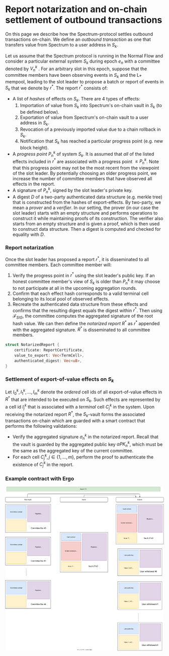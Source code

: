 # Report notarization and on-chain settlement of outbound transactions

On this page we describe how the Spectrum-protocol settles outbound
transactions on-chain. We define an _outbound transaction_ as one that
transfers value from Spectrum to a user address in $S_k$.

Let us assume that the Spectrum protocol is running in the Normal Flow and
consider a particular external system $S_k$ during epoch $e_n$ with a committee
denoted by $V_n^k$ . For an arbitrary slot in this epoch, suppose that the
committee members have been observing events in $S_k$  and the L+ mempool,
leading to the slot leader to propose a batch or report of events in $S_k$ that
we denote by $r^*$. The report $r^*$ consists of:
 - A list of _hashes_ of effects on $S_k$. There are 4 types of effects:
     1. Importation of value from $S_k$ into Spectrum's on-chain vault in $S_k$
     (to be defined below).
     2. Exportation of value from Spectrum's on-chain vault to a user address
     in $S_k$.
     3. Revocation of a previously imported value due to a chain rollback in
     $S_k$.
     4. Notification that $S_k$ has reached a particular progress point (e.g.
     new block height).
 - A _progress point_ $P_n^k$ of system $S_k$. It is assumed that _all_ of the
   listed effects included in $r^*$ are associated with a progress point $\le
   P_n^k$. Note that this progress point may not be the most recent from the
   viewpoint of the slot leader. By potentially choosing an older progress
   point, we increase the number of committee members that have observed all
   effects in the report.
 - A signature of $P_n^k$, signed by the slot leader's private key. 
 - A digest $D$ of a two-party authenticated data structure (e.g. merkle tree) that
   is constructed from the hashes of export-effects. By two-party, we mean a
   *prover* and a *verifier*. In our setting, the prover (in our case the slot
   leader) starts with an empty structure and performs operations to construct
   it while maintaining proofs of its construction. The verifier also starts
   from an empty structure and is given a proof, which is then used to construct
   data structure. Then a digest is computed and checked for equality with $D$.

### Report notarization

Once the slot leader has proposed a report $r^*$, it is disseminated to all
committee members. Each committee member will:
 1. Verify the progress point in $r^*$ using the slot leader's public key. If
    an honest committee member's view of $S_k$ is older than $P_n^k$ it may
    choose to not participate at all in the upcoming aggregation rounds.
 2. Confirm that each effect hash corresponds to a valid terminal cell
    belonging to its local pool of observed effects.
 3. Recreate the authenticated data structure from these effects and confirms
    that the resulting digest equals the digest within $r^*$. Then using
    $\mathcal{F}_{SIG}$, the committee computes the aggregated signature of the
    root hash value. We can then define the _notarized report_ $R^*$ as $r^*$
    appended with the aggregated signature. $R^*$ is disseminated to all
    committee members.

```rust
struct NotarizedReport {
    certificate: ReportCertificate,
    value_to_export: Vec<TermCell>,
    authenticated_digest: Vec<u8>,
}
```

### Settlement of export-of-value effects on $S_k$

Let $I^k_0, I^k_1, \ldots, I^k_m$  denote the _ordered_ cell ids of all
export-of-value effects in $R^*$ that are intended to be executed on $S_k$.
Such effects are represented by a cell id $I^k_j$ that is associated with a
_terminal_ cell $C^k_j$ in the system. Upon receiving the notarized report
$R^*$, the $S_k$-vault forms the associated transactions on-chain which are
guarded with a smart contract that performs the following validations:
 - Verify the aggregated signature $\sigma^k_n$ in the notarized report. Recall
   that the vault is guarded by the aggregated public key $\alpha PK_n^k$,
   which must be the same as the aggregated key of the current committee.
 - For each cell $C^k_j, j \in \{1, \ldots, m\}$, perform the proof to
   authenticate the existence of $C^k_j$ in the report.


### Example contract with Ergo

![](./assets/SpectrumNetworkErgoVault.svg)